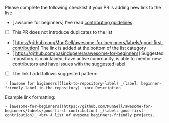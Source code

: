 Please complete the following checklist if your PR is adding new link to the list:

- [ awsome for beginners] I've read [contributing guidelines](https://github.com/MunGell/awesome-for-beginners/blob/master/CONTRIBUTING.md)
- [ ] This PR does not introduce duplicates to the list
- [ https://github.com/MunGell/awesome-for-beginners/labels/good-first-contribution] The link is added at the bottom of the list category
- [ https://github.com/pasinduperera/awesome-for-beginners] Suggested repository is maintained, have active community, is able to mentor new contributors and have issues with the suggested label
- [ ] The link I add follows suggested pattern:

```
- [awsome for biginners](link-to-repository-label) _(label: beginner-friendly-label-in-the-repository)_ <br> Description
```

Example link formatting:

```
- [awesome-for-beginners](https://github.com/MunGell/awesome-for-beginners/labels/good-first-contribution) _(label: good-first-contribution)_ <br> A list of awesome beginners-friendly projects.
```
